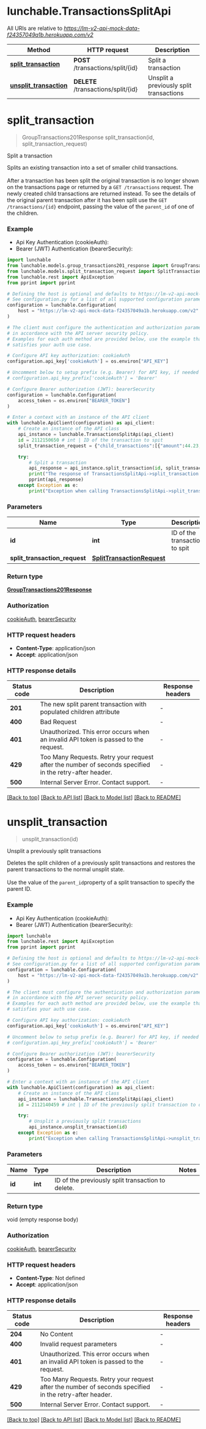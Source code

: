 # lunchable.TransactionsSplitApi

All URIs are relative to *https://lm-v2-api-mock-data-f24357049a1b.herokuapp.com/v2*

| Method                                                                 | HTTP request                        | Description                             |
| ---------------------------------------------------------------------- | ----------------------------------- | --------------------------------------- |
| [**split_transaction**](TransactionsSplitApi.md#split_transaction)     | **POST** /transactions/split/{id}   | Split a transaction                     |
| [**unsplit_transaction**](TransactionsSplitApi.md#unsplit_transaction) | **DELETE** /transactions/split/{id} | Unsplit a previously split transactions |

# **split_transaction**

> GroupTransactions201Response split_transaction(id, split_transaction_request)

Split a transaction

Splits an existing transaction into a set of smaller child transactions.<br><br> After a transaction has been split the original transaction is no longer shown on the transactions page or returned by a `GET /transactions` request. The newly created child transactions are returned instead. To see the details of the original parent transaction after it has been split use the `GET /transactions/{id}` endpoint, passing the value of the `parent_id` of one of the children.

### Example

-   Api Key Authentication (cookieAuth):
-   Bearer (JWT) Authentication (bearerSecurity):

```python
import lunchable
from lunchable.models.group_transactions201_response import GroupTransactions201Response
from lunchable.models.split_transaction_request import SplitTransactionRequest
from lunchable.rest import ApiException
from pprint import pprint

# Defining the host is optional and defaults to https://lm-v2-api-mock-data-f24357049a1b.herokuapp.com/v2
# See configuration.py for a list of all supported configuration parameters.
configuration = lunchable.Configuration(
    host = "https://lm-v2-api-mock-data-f24357049a1b.herokuapp.com/v2"
)

# The client must configure the authentication and authorization parameters
# in accordance with the API server security policy.
# Examples for each auth method are provided below, use the example that
# satisfies your auth use case.

# Configure API key authorization: cookieAuth
configuration.api_key['cookieAuth'] = os.environ["API_KEY"]

# Uncomment below to setup prefix (e.g. Bearer) for API key, if needed
# configuration.api_key_prefix['cookieAuth'] = 'Bearer'

# Configure Bearer authorization (JWT): bearerSecurity
configuration = lunchable.Configuration(
    access_token = os.environ["BEARER_TOKEN"]
)

# Enter a context with an instance of the API client
with lunchable.ApiClient(configuration) as api_client:
    # Create an instance of the API class
    api_instance = lunchable.TransactionsSplitApi(api_client)
    id = 2112150650 # int | ID of the transaction to spit
    split_transaction_request = {"child_transactions":[{"amount":44.23,"payee":"Food Town - Lenny"},{"amount":44.22,"payee":"Food Town - Penny"}]} # SplitTransactionRequest |

    try:
        # Split a transaction
        api_response = api_instance.split_transaction(id, split_transaction_request)
        print("The response of TransactionsSplitApi->split_transaction:\n")
        pprint(api_response)
    except Exception as e:
        print("Exception when calling TransactionsSplitApi->split_transaction: %s\n" % e)
```

### Parameters

| Name                          | Type                                                      | Description                   | Notes |
| ----------------------------- | --------------------------------------------------------- | ----------------------------- | ----- |
| **id**                        | **int**                                                   | ID of the transaction to spit |
| **split_transaction_request** | [**SplitTransactionRequest**](SplitTransactionRequest.md) |                               |

### Return type

[**GroupTransactions201Response**](GroupTransactions201Response.md)

### Authorization

[cookieAuth](../README.md#cookieAuth), [bearerSecurity](../README.md#bearerSecurity)

### HTTP request headers

-   **Content-Type**: application/json
-   **Accept**: application/json

### HTTP response details

| Status code | Description                                                                                            | Response headers |
| ----------- | ------------------------------------------------------------------------------------------------------ | ---------------- |
| **201**     | The new split parent transaction with populated children attribute                                     | -                |
| **400**     | Bad Request                                                                                            | -                |
| **401**     | Unauthorized. This error occurs when an invalid API token is passed to the request.                    | -                |
| **429**     | Too Many Requests. Retry your request after the number of seconds specified in the retry-after header. | -                |
| **500**     | Internal Server Error. Contact support.                                                                | -                |

[[Back to top]](#) [[Back to API list]](../README.md#documentation-for-api-endpoints) [[Back to Model list]](../README.md#documentation-for-models) [[Back to README]](../README.md)

# **unsplit_transaction**

> unsplit_transaction(id)

Unsplit a previously split transactions

Deletes the split children of a previously split transactions and restores the parent transactions to the normal unsplit state.<br><br> Use the value of the `parent_id`property of a split transaction to specify the parent ID.

### Example

-   Api Key Authentication (cookieAuth):
-   Bearer (JWT) Authentication (bearerSecurity):

```python
import lunchable
from lunchable.rest import ApiException
from pprint import pprint

# Defining the host is optional and defaults to https://lm-v2-api-mock-data-f24357049a1b.herokuapp.com/v2
# See configuration.py for a list of all supported configuration parameters.
configuration = lunchable.Configuration(
    host = "https://lm-v2-api-mock-data-f24357049a1b.herokuapp.com/v2"
)

# The client must configure the authentication and authorization parameters
# in accordance with the API server security policy.
# Examples for each auth method are provided below, use the example that
# satisfies your auth use case.

# Configure API key authorization: cookieAuth
configuration.api_key['cookieAuth'] = os.environ["API_KEY"]

# Uncomment below to setup prefix (e.g. Bearer) for API key, if needed
# configuration.api_key_prefix['cookieAuth'] = 'Bearer'

# Configure Bearer authorization (JWT): bearerSecurity
configuration = lunchable.Configuration(
    access_token = os.environ["BEARER_TOKEN"]
)

# Enter a context with an instance of the API client
with lunchable.ApiClient(configuration) as api_client:
    # Create an instance of the API class
    api_instance = lunchable.TransactionsSplitApi(api_client)
    id = 2112140459 # int | ID of the previously split transaction to delete.

    try:
        # Unsplit a previously split transactions
        api_instance.unsplit_transaction(id)
    except Exception as e:
        print("Exception when calling TransactionsSplitApi->unsplit_transaction: %s\n" % e)
```

### Parameters

| Name   | Type    | Description                                       | Notes |
| ------ | ------- | ------------------------------------------------- | ----- |
| **id** | **int** | ID of the previously split transaction to delete. |

### Return type

void (empty response body)

### Authorization

[cookieAuth](../README.md#cookieAuth), [bearerSecurity](../README.md#bearerSecurity)

### HTTP request headers

-   **Content-Type**: Not defined
-   **Accept**: application/json

### HTTP response details

| Status code | Description                                                                                            | Response headers |
| ----------- | ------------------------------------------------------------------------------------------------------ | ---------------- |
| **204**     | No Content                                                                                             | -                |
| **400**     | Invalid request parameters                                                                             | -                |
| **401**     | Unauthorized. This error occurs when an invalid API token is passed to the request.                    | -                |
| **429**     | Too Many Requests. Retry your request after the number of seconds specified in the retry-after header. | -                |
| **500**     | Internal Server Error. Contact support.                                                                | -                |

[[Back to top]](#) [[Back to API list]](../README.md#documentation-for-api-endpoints) [[Back to Model list]](../README.md#documentation-for-models) [[Back to README]](../README.md)

